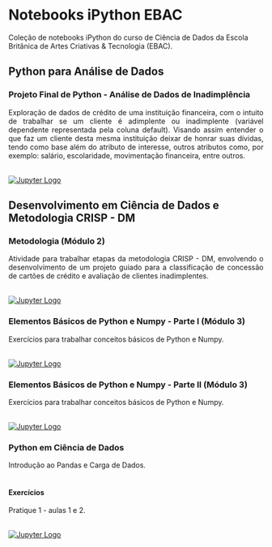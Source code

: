 # Notebooks iPython EBAC 

Coleção de notebooks iPython do curso de Ciência de Dados da Escola Britânica de Artes Criativas & Tecnologia (EBAC).

## Python para Análise de Dados

### Projeto Final de Python - Análise de Dados de Inadimplência
<div align="justify">
Exploração de dados de crédito de uma instituição financeira, com o intuito de trabalhar se um cliente é adimplente ou inadimplente (variável dependente representada pela coluna default). Visando assim entender o que faz um cliente desta mesma instituição deixar de honrar suas dívidas, tendo como base além do atributo de interesse, outros atributos como, por exemplo: salário, escolaridade, movimentação financeira, entre outros.
</div>
<br />

[![Jupyter Logo](https://img.shields.io/badge/Made%20with-Jupyter-orange?style=for-the-badge&logo=Jupyter)](https://github.com/liviapg/volta-zero/blob/main/Atividades_Ebac/Projeto_Final_Python_An%C3%A1lise_Dados_Inadimpl%C3%AAncia.ipynb)

## Desenvolvimento em Ciência de Dados e Metodologia CRISP - DM

### Metodologia (Módulo 2)
<div align="justify">
Atividade para trabalhar etapas da metodologia CRISP - DM, envolvendo o desenvolvimento de um projeto guiado para a classificação de concessão de cartões de crédito e avaliação de clientes inadimplentes.
</div>
<br />

[![Jupyter Logo](https://img.shields.io/badge/Made%20with-Jupyter-orange?style=for-the-badge&logo=Jupyter)](https://github.com/liviapg/volta-zero/blob/main/Atividades_Ebac/Projeto_01%20-%20Classifica%C3%A7%C3%A3o%20de%20cr%C3%A9dito.ipynb)

### Elementos Básicos de Python e Numpy - Parte I (Módulo 3)
<div align="justify">
Exercícios para trabalhar conceitos básicos de Python e Numpy.
</div>
<br />

[![Jupyter Logo](https://img.shields.io/badge/Made%20with-Jupyter-orange?style=for-the-badge&logo=Jupyter)](https://github.com/liviapg/volta-zero/blob/c20f904c2e3a46952ee96a54e72560244aaeb2af/Atividades_Ebac/Mod03_Ex01%20-%20Python%20basico.ipynb)

### Elementos Básicos de Python e Numpy - Parte II (Módulo 3)
<div align="justify">
Exercícios para trabalhar conceitos básicos de Python e Numpy.
</div>
<br />

[![Jupyter Logo](https://img.shields.io/badge/Made%20with-Jupyter-orange?style=for-the-badge&logo=Jupyter)](https://github.com/liviapg/volta-zero/blob/main/Atividades_Ebac/mod03ex02%20instrucao.ipynb)

### Python em Ciência de Dados
<div align="justify">
Introdução ao Pandas e Carga de Dados.
</div>
<br />

#### Exercícios
<div align="justify">
Pratique 1 - aulas 1 e 2.
</div>
<br />

[![Jupyter Logo](https://img.shields.io/badge/Made%20with-Jupyter-orange?style=for-the-badge&logo=Jupyter)](https://github.com/liviapg/volta-zero/blob/main/Atividades_Ebac/Mod04%20-%20Tarefa%20aula%2001%20e%2002.ipynb)

